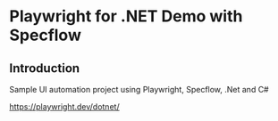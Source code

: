 # Playwright for .NET Demo with Specflow

## Introduction

Sample UI automation project using Playwright, Specflow, .Net and C#

https://playwright.dev/dotnet/

